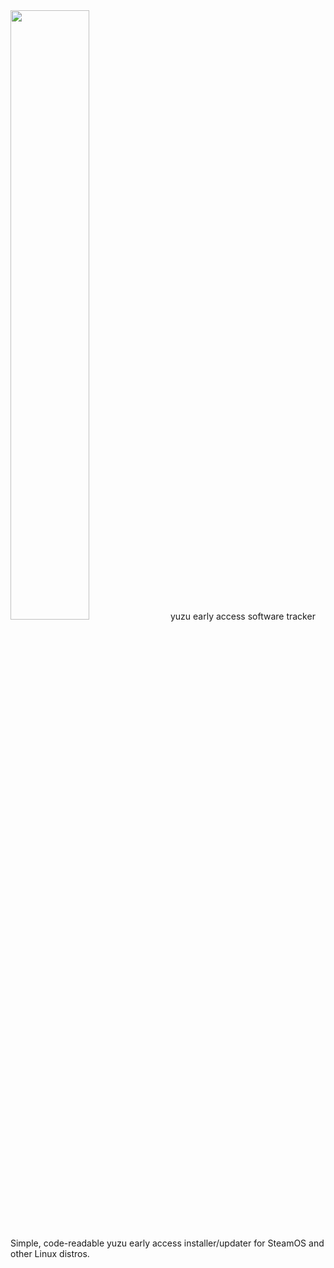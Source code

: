 <img src="https://github.com/styromaniac/YEAST/assets/43807387/49ad866a-637b-456a-b045-083adb25026f" height="50%">
yuzu early access software tracker

Simple, code-readable yuzu early access installer/updater for SteamOS and other Linux distros.
